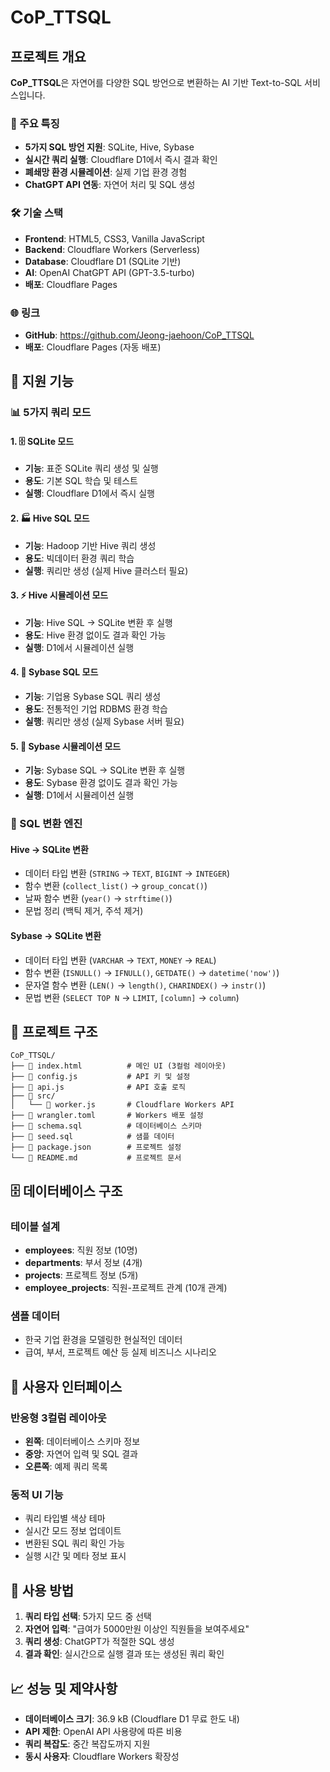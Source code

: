 # CoP_TTSQL

## 프로젝트 개요
**CoP_TTSQL**은 자연어를 다양한 SQL 방언으로 변환하는 AI 기반 Text-to-SQL 서비스입니다.

### 🎯 주요 특징
- **5가지 SQL 방언 지원**: SQLite, Hive, Sybase
- **실시간 쿼리 실행**: Cloudflare D1에서 즉시 결과 확인
- **폐쇄망 환경 시뮬레이션**: 실제 기업 환경 경험
- **ChatGPT API 연동**: 자연어 처리 및 SQL 생성

### 🛠️ 기술 스택
- **Frontend**: HTML5, CSS3, Vanilla JavaScript
- **Backend**: Cloudflare Workers (Serverless)
- **Database**: Cloudflare D1 (SQLite 기반)
- **AI**: OpenAI ChatGPT API (GPT-3.5-turbo)
- **배포**: Cloudflare Pages

### 🌐 링크
- **GitHub**: https://github.com/Jeong-jaehoon/CoP_TTSQL
- **배포**: Cloudflare Pages (자동 배포)

## 🚀 지원 기능

### 📊 5가지 쿼리 모드

#### 1. 🗄️ SQLite 모드
- **기능**: 표준 SQLite 쿼리 생성 및 실행
- **용도**: 기본 SQL 학습 및 테스트
- **실행**: Cloudflare D1에서 즉시 실행

#### 2. 🏭 Hive SQL 모드
- **기능**: Hadoop 기반 Hive 쿼리 생성
- **용도**: 빅데이터 환경 쿼리 학습
- **실행**: 쿼리만 생성 (실제 Hive 클러스터 필요)

#### 3. ⚡ Hive 시뮬레이션 모드
- **기능**: Hive SQL → SQLite 변환 후 실행
- **용도**: Hive 환경 없이도 결과 확인 가능
- **실행**: D1에서 시뮬레이션 실행

#### 4. 🏢 Sybase SQL 모드
- **기능**: 기업용 Sybase SQL 쿼리 생성
- **용도**: 전통적인 기업 RDBMS 환경 학습
- **실행**: 쿼리만 생성 (실제 Sybase 서버 필요)

#### 5. 🔧 Sybase 시뮬레이션 모드
- **기능**: Sybase SQL → SQLite 변환 후 실행
- **용도**: Sybase 환경 없이도 결과 확인 가능
- **실행**: D1에서 시뮬레이션 실행

### 🔄 SQL 변환 엔진

#### Hive → SQLite 변환
- 데이터 타입 변환 (`STRING` → `TEXT`, `BIGINT` → `INTEGER`)
- 함수 변환 (`collect_list()` → `group_concat()`)
- 날짜 함수 변환 (`year()` → `strftime()`)
- 문법 정리 (백틱 제거, 주석 제거)

#### Sybase → SQLite 변환
- 데이터 타입 변환 (`VARCHAR` → `TEXT`, `MONEY` → `REAL`)
- 함수 변환 (`ISNULL()` → `IFNULL()`, `GETDATE()` → `datetime('now')`)
- 문자열 함수 변환 (`LEN()` → `length()`, `CHARINDEX()` → `instr()`)
- 문법 변환 (`SELECT TOP N` → `LIMIT`, `[column]` → `column`)

## 📁 프로젝트 구조

```
CoP_TTSQL/
├── 📄 index.html          # 메인 UI (3컬럼 레이아웃)
├── 📄 config.js           # API 키 및 설정
├── 📄 api.js              # API 호출 로직
├── 📁 src/
│   └── 📄 worker.js       # Cloudflare Workers API
├── 📄 wrangler.toml       # Workers 배포 설정
├── 📄 schema.sql          # 데이터베이스 스키마
├── 📄 seed.sql            # 샘플 데이터
├── 📄 package.json        # 프로젝트 설정
└── 📄 README.md           # 프로젝트 문서
```

## 🗄️ 데이터베이스 구조

### 테이블 설계
- **employees**: 직원 정보 (10명)
- **departments**: 부서 정보 (4개)
- **projects**: 프로젝트 정보 (5개)
- **employee_projects**: 직원-프로젝트 관계 (10개 관계)

### 샘플 데이터
- 한국 기업 환경을 모델링한 현실적인 데이터
- 급여, 부서, 프로젝트 예산 등 실제 비즈니스 시나리오

## 🎨 사용자 인터페이스

### 반응형 3컬럼 레이아웃
- **왼쪽**: 데이터베이스 스키마 정보
- **중앙**: 자연어 입력 및 SQL 결과
- **오른쪽**: 예제 쿼리 목록

### 동적 UI 기능
- 쿼리 타입별 색상 테마
- 실시간 모드 정보 업데이트
- 변환된 SQL 쿼리 확인 가능
- 실행 시간 및 메타 정보 표시

## 🚀 사용 방법

1. **쿼리 타입 선택**: 5가지 모드 중 선택
2. **자연어 입력**: "급여가 5000만원 이상인 직원들을 보여주세요"
3. **쿼리 생성**: ChatGPT가 적절한 SQL 생성
4. **결과 확인**: 실시간으로 실행 결과 또는 생성된 쿼리 확인

## 📈 성능 및 제약사항

- **데이터베이스 크기**: 36.9 kB (Cloudflare D1 무료 한도 내)
- **API 제한**: OpenAI API 사용량에 따른 비용
- **쿼리 복잡도**: 중간 복잡도까지 지원
- **동시 사용자**: Cloudflare Workers 확장성